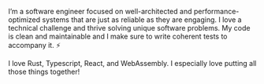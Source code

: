 I’m a software engineer focused on well-architected and performance-optimized systems that are just as reliable as they are engaging. I love a technical challenge and thrive solving unique software problems. My code is clean and maintainable and I make sure to write coherent tests to accompany it. ⚡

I love Rust, Typescript, React, and WebAssembly. I especially love putting all those things together!

<!--
**cassandraoconnell/cassandraoconnell** is a ✨ _special_ ✨ repository because its `README.md` (this file) appears on your GitHub profile.

Here are some ideas to get you started:

- 🔭 I’m currently working on ...
- 🌱 I’m currently learning ...
- 👯 I’m looking to collaborate on ...
- 🤔 I’m looking for help with ...
- 💬 Ask me about ...
- 📫 How to reach me: ...
- 😄 Pronouns: ...
- ⚡ Fun fact: ...
-->
